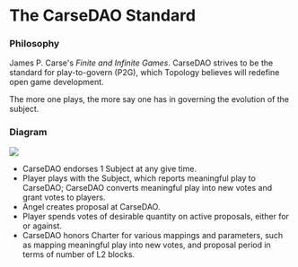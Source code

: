 # The CarseDAO Standard

### Philosophy
James P. Carse's *Finite and Infinite Games*. CarseDAO strives to be the standard for play-to-govern (P2G), which Topology believes will redefine open game development.

The more one plays, the more say one has in governing the evolution of the subject.

### Diagram
<img src="/assets/images/carsedao.png"/>

- CarseDAO endorses 1 Subject at any give time.
- Player plays with the Subject, which reports meaningful play to CarseDAO; CarseDAO converts meaningful play into new votes and grant votes to players.
- Angel creates proposal at CarseDAO.
- Player spends votes of desirable quantity on active proposals, either for or against.
- CarseDAO honors Charter for various mappings and parameters, such as mapping meaningful play into new votes, and proposal period in terms of number of L2 blocks.

